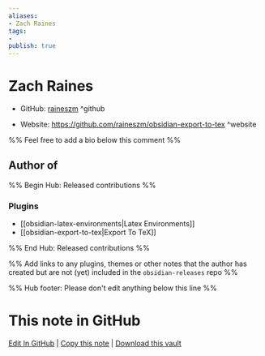```yaml
---
aliases:
- Zach Raines
tags:
- 
publish: true
---
```


# Zach Raines

- GitHub: [raineszm](https://github.com/raineszm/) ^github
<!-- - Discord: `@` ^discord-->
- Website: <https://github.com/raineszm/obsidian-export-to-tex> ^website
<!-- - [[Publish sites|Publish site]]: ^publish-->

%% Feel free to add a bio below this comment %%


## Author of

%% Begin Hub: Released contributions %%
### Plugins
- [[obsidian-latex-environments|Latex Environments]]
- [[obsidian-export-to-tex|Export To TeX]]

%% End Hub: Released contributions %%

%% Add links to any plugins, themes or other notes that the author has created but are not (yet) included in the `obsidian-releases` repo %%

<!--
### Unlisted plugins
-->

<!--
### Others
-->

<!--
## Sponsor this author

- [[GitHub sponsors]]: [Sponsor @raineszm on GitHub Sponsors](https://github.com/sponsors/raineszm) ^github-sponsor
- [[Buy me a coffee]]: ^buy-me-a-coffee
- [[PayPal]]: ^paypal
- [[Patreon]]: ^patreon

-->

<!--
## Follow this author
-->

<!-- - [[YouTube Channels|On YouTube]]: <https://> ^youtube-->
<!-- - Twitter: <https://> ^twitter-->
<!-- - ... -->

%% Hub footer: Please don't edit anything below this line %%

# This note in GitHub

<span class="git-footer">[Edit In GitHub](https://github.dev/obsidian-community/obsidian-hub/blob/main/01%20-%20Community/People/raineszm.md "git-hub-edit-note") | [Copy this note](https://raw.githubusercontent.com/obsidian-community/obsidian-hub/main/01%20-%20Community/People/raineszm.md "git-hub-copy-note") | [Download this vault](https://github.com/obsidian-community/obsidian-hub/archive/refs/heads/main.zip "git-hub-download-vault") </span>
